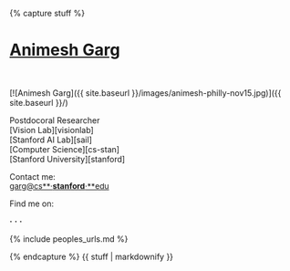{% capture stuff %}


# <a href="{{ site.baseurl }}/" id="home">Animesh Garg</a>
<br>
<!--![Animesh with Bay Bridge in background]({{ site.baseurl }}/images/animesh_headshot.png) -->
<!--![Animesh with Bay Bridge in background]({{ site.baseurl }}/images/animesh-gg-sf-nov14-2.jpg)  -->

<!-- <img src='{{ site.baseurl }}/images/animesh-feb15.jpg'  onmouseover="this.src='{{ site.baseurl }}/images/animesh-gg-sf-nov14-3.jpg';" onmouseout="this.src='{{ site.baseurl }}/images/animesh-feb15.jpg';" />
 -->
<!-- ![Animesh Garg]({{ site.baseurl }}/images/animesh-feb15.jpg) -->
[![Animesh Garg]({{ site.baseurl }}/images/animesh-philly-nov15.jpg)]({{ site.baseurl }}/)

Postdocoral Researcher  
[Vision Lab][visionlab]  
[Stanford AI Lab][sail]  
[Computer Science][cs-stan]  
[Stanford University][stanford]  

<!-- Email me: [<i class="fa fa-envelope fa-lg"></i>](javascript:toggleblock('emailAdd')) 
<i id = "emailAdd"> [animesh**&#xb7;**garg@berkeley**&#xb7;**edu](mailto:animesh.garg@berkeley.edu) </i>
<script xml:space="preserve" language="JavaScript">
			hideblock('emailAdd');
</script>
 -->
<!--[<i class="fa fa-envelope fa-lg"></i>](): [animesh**&#xb7;**garg@berkeley**&#xb7;**edu](mailto:animesh.garg@berkeley.edu)-->
Contact me:  
[<span style="font-size: 98%">garg@cs**&#xb7;**stanford**&#xb7;**edu </span>](mailto:garg@cs.stanford.edu)

Find me on:  
<!--[**Blog**](http://animesh-garg.blogspot.com/)   **&#xb7;** -->
[<i class="fa fa-git fa-lg"></i>](https://github.com/animesh-garg) **&#xb7;** 
[<i class="fa fa-twitter fa-lg"></i>](https://twitter.com/animesh_garg) **&#xb7;**
[<i class="fa fa-linkedin fa-lg"></i>](http://www.linkedin.com/in/animeshgarg) **&#xb7;**
[<i class="fa fa-facebook-square fa-lg"></i>](https://www.facebook.com/garganimesh)    

<!--
<a class="twitter-timeline" data-dnt="true" href="https://twitter.com/Animesh_Garg" data-widget-id="536483931428618240">Tweets by @Animesh_Garg</a>
<script>!function(d,s,id){var js,fjs=d.getElementsByTagName(s)[0],p=/^http:/.test(d.location)?'http':'https';if(!d.getElementById(id)){js=d.createElement(s);js.id=id;js.src=p+"://platform.twitter.com/widgets.js";fjs.parentNode.insertBefore(js,fjs);}}(document,"script","twitter-wjs");</script>
-->
{% include peoples_urls.md %}

{% endcapture %}
{{ stuff | markdownify }}
